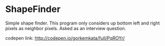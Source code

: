 # ShapeFinder
Simple shape finder. This program only considers up bottom left and right pixels as neighbor pixels.
Asked as an interview question.

codepen link: http://codepen.io/gorkemkata/full/PqROYr/

